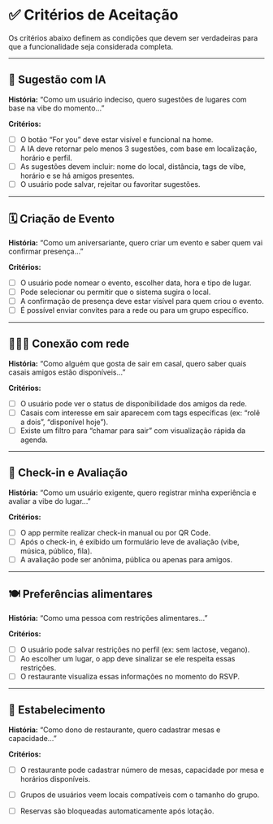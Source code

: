 # ✅ Critérios de Aceitação

Os critérios abaixo definem as condições que devem ser verdadeiras para que a funcionalidade seja considerada completa.

---

## 🎯 Sugestão com IA

**História:** “Como um usuário indeciso, quero sugestões de lugares com base na vibe do momento...”

**Critérios:**
- [ ] O botão “For you” deve estar visível e funcional na home.
- [ ] A IA deve retornar pelo menos 3 sugestões, com base em localização, horário e perfil.
- [ ] As sugestões devem incluir: nome do local, distância, tags de vibe, horário e se há amigos presentes.
- [ ] O usuário pode salvar, rejeitar ou favoritar sugestões.

---

## 🗓️ Criação de Evento

**História:** “Como um aniversariante, quero criar um evento e saber quem vai confirmar presença...”

**Critérios:**
- [ ] O usuário pode nomear o evento, escolher data, hora e tipo de lugar.
- [ ] Pode selecionar ou permitir que o sistema sugira o local.
- [ ] A confirmação de presença deve estar visível para quem criou o evento.
- [ ] É possível enviar convites para a rede ou para um grupo específico.

---

## 🧑‍🤝‍🧑 Conexão com rede

**História:** “Como alguém que gosta de sair em casal, quero saber quais casais amigos estão disponíveis...”

**Critérios:**
- [ ] O usuário pode ver o status de disponibilidade dos amigos da rede.
- [ ] Casais com interesse em sair aparecem com tags específicas (ex: “rolê a dois”, “disponível hoje”).
- [ ] Existe um filtro para “chamar para sair” com visualização rápida da agenda.

---

## 📍 Check-in e Avaliação

**História:** “Como um usuário exigente, quero registrar minha experiência e avaliar a vibe do lugar...”

**Critérios:**
- [ ] O app permite realizar check-in manual ou por QR Code.
- [ ] Após o check-in, é exibido um formulário leve de avaliação (vibe, música, público, fila).
- [ ] A avaliação pode ser anônima, pública ou apenas para amigos.

---

## 🍽️ Preferências alimentares

**História:** “Como uma pessoa com restrições alimentares...”

**Critérios:**
- [ ] O usuário pode salvar restrições no perfil (ex: sem lactose, vegano).
- [ ] Ao escolher um lugar, o app deve sinalizar se ele respeita essas restrições.
- [ ] O restaurante visualiza essas informações no momento do RSVP.

---

## 🧾 Estabelecimento

**História:** “Como dono de restaurante, quero cadastrar mesas e capacidade...”

**Critérios:**
- [ ] O restaurante pode cadastrar número de mesas, capacidade por mesa e horários disponíveis.
- [ ] Grupos de usuários veem locais compatíveis com o tamanho do grupo.
- [ ] Reservas são bloqueadas automaticamente após lotação.

